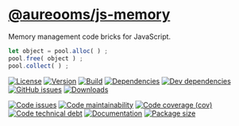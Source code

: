 [@aureooms/js-memory](https://aureooms.github.io/js-memory)
==

Memory management code bricks for JavaScript.

```js
let object = pool.alloc( ) ;
pool.free( object ) ;
pool.collect( ) ;
```

[![License](https://img.shields.io/github/license/aureooms/js-memory.svg)](https://raw.githubusercontent.com/aureooms/js-memory/main/LICENSE)
[![Version](https://img.shields.io/npm/v/@aureooms/js-memory.svg)](https://www.npmjs.org/package/@aureooms/js-memory)
[![Build](https://img.shields.io/travis/aureooms/js-memory/main.svg)](https://travis-ci.org/aureooms/js-memory/branches)
[![Dependencies](https://img.shields.io/david/aureooms/js-memory.svg)](https://david-dm.org/aureooms/js-memory)
[![Dev dependencies](https://img.shields.io/david/dev/aureooms/js-memory.svg)](https://david-dm.org/aureooms/js-memory?type=dev)
[![GitHub issues](https://img.shields.io/github/issues/aureooms/js-memory.svg)](https://github.com/aureooms/js-memory/issues)
[![Downloads](https://img.shields.io/npm/dm/@aureooms/js-memory.svg)](https://www.npmjs.org/package/@aureooms/js-memory)

[![Code issues](https://img.shields.io/codeclimate/issues/aureooms/js-memory.svg)](https://codeclimate.com/github/aureooms/js-memory/issues)
[![Code maintainability](https://img.shields.io/codeclimate/maintainability/aureooms/js-memory.svg)](https://codeclimate.com/github/aureooms/js-memory/trends/churn)
[![Code coverage (cov)](https://img.shields.io/codecov/c/gh/aureooms/js-memory/main.svg)](https://codecov.io/gh/aureooms/js-memory)
[![Code technical debt](https://img.shields.io/codeclimate/tech-debt/aureooms/js-memory.svg)](https://codeclimate.com/github/aureooms/js-memory/trends/technical_debt)
[![Documentation](https://aureooms.github.io/js-memory/badge.svg)](https://aureooms.github.io/js-memory/source.html)
[![Package size](https://img.shields.io/bundlephobia/minzip/@aureooms/js-memory)](https://bundlephobia.com/result?p=@aureooms/js-memory)
